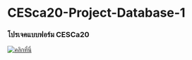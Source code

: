 # CESca20-Project-Database-1
### โปรเจคแบบฟอร์ม CESCa20
[![คลิกที่นี่](https://img.youtube.com/vi/XCKLVfIQQwI?si=GBInQ3YTeSvpBpyc/mqdefault.jpg)](https://youtu.be/XCKLVfIQQwI?si=GBInQ3YTeSvpBpyc)
